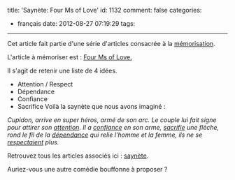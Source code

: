 title: 'Saynète: Four Ms of Love'
id: 1132
comment: false
categories:
  - français
date: 2012-08-27 07:19:29
tags:
---

Cet article fait partie d'une série d'articles consacrée à la [mémorisation](http://farcy.me/blog/2012/08/24/quand-bill-gate-est-temoin-au-mariage-de-marc-zuckerber/ "Quand Bill Gates est témoin au mariage de Marc Zuckerber").

L'article à mémoriser est : [Four Ms of Love.](http://www.omswami.com/2012/08/four-ms-of-love.html)

Il s'agit de retenir une liste de 4 idées.

*   Attention / Respect
*   Dépendance
*   Confiance
*   Sacrifice
Voilà la saynète que nous avons imaginé :

_Cupidon, arrive en super héros, armé de son arc. Le couple lui fait signe pour attirer son <span style="text-decoration: underline;">attention</span>. Il a <span style="text-decoration: underline;">confiance</span> en son arme, <span style="text-decoration: underline;">sacrifie</span> une flèche, rond le fil de la <span style="text-decoration: underline;">dépendance</span> qui relie l'homme et la femme, ils ne se <span style="text-decoration: underline;">respectaient</span> plus._

Retrouvez tous les articles associés ici : [saynète](http://farcy.me/blog/tag/saynete/ "série d").

Auriez-vous une autre comédie bouffonne à proposer ?

<!--cforms name="Vérification"-->